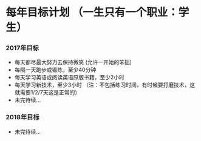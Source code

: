 # 每年目标计划 （一生只有一个职业：学生）
### 2017年目标
- 每天都尽最大努力去保持微笑 (允许一开始的笨拙)
- 每隔一天跑步或锻炼，至少40分钟
- 每天学习英语或阅读英语原版书籍，至少2小时
- 每天学习新技术，至少3小时 （注：不包括练习时间，有时候要打磨技术，这就需要1/2/7天这是正常的）
- 未完待续...
### 2018年目标
- 未完待续...
